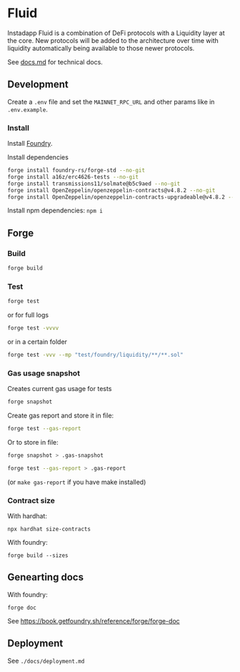 # Fluid

Instadapp Fluid is a combination of DeFi protocols with a Liquidity layer at the core. New protocols will be added to the architecture over time with liquidity automatically being available to those newer protocols.

See [docs.md](https://github.com/Instadapp/fluid-contracts/blob/main/docs/docs.md) for technical docs.

## Development

Create a `.env` file and set the `MAINNET_RPC_URL` and other params like in `.env.example`.

### Install

Install [Foundry](https://github.com/foundry-rs/foundry).

Install dependencies

```bash
forge install foundry-rs/forge-std --no-git
forge install a16z/erc4626-tests --no-git
forge install transmissions11/solmate@b5c9aed --no-git
forge install OpenZeppelin/openzeppelin-contracts@v4.8.2 --no-git
forge install OpenZeppelin/openzeppelin-contracts-upgradeable@v4.8.2 --no-git
```

Install npm dependencies:
`npm i`

## Forge

### Build

```bash
forge build
```

### Test

```bash
forge test
```

or for full logs

```bash
forge test -vvvv
```

or in a certain folder

```bash
forge test -vvv --mp "test/foundry/liquidity/**/**.sol"
```

### Gas usage snapshot

Creates current gas usage for tests

```bash
forge snapshot
```

Create gas report and store it in file:

```bash
forge test --gas-report
```

Or to store in file:

```bash
forge snapshot > .gas-snapshot
```

```bash
forge test --gas-report > .gas-report
```

(or `make gas-report` if you have make installed)

### Contract size

With hardhat:

```
npx hardhat size-contracts
```

With foundry:

```
forge build --sizes
```

## Genearting docs

With foundry:

```
forge doc
```

See https://book.getfoundry.sh/reference/forge/forge-doc

## Deployment

See `./docs/deployment.md`
